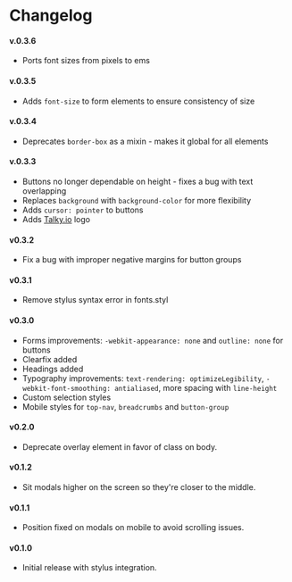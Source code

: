 # Changelog

#### v.0.3.6
* Ports font sizes from pixels to ems

#### v.0.3.5
* Adds `font-size` to form elements to ensure consistency of size

#### v.0.3.4
* Deprecates `border-box` as a mixin - makes it global for all elements

#### v.0.3.3
* Buttons no longer dependable on height - fixes a bug with text overlapping
* Replaces `background` with `background-color` for more flexibility
* Adds `cursor: pointer` to buttons
* Adds [Talky.io](https://talky.io/) logo

#### v0.3.2
* Fix a bug with improper negative margins for button groups

#### v0.3.1
* Remove stylus syntax error in fonts.styl

#### v0.3.0
* Forms improvements: `-webkit-appearance: none` and `outline: none` for buttons
* Clearfix added
* Headings added
* Typography improvements: `text-rendering: optimizeLegibility`, `-webkit-font-smoothing: antialiased`, more spacing with `line-height`
* Custom selection styles
* Mobile styles for `top-nav`, `breadcrumbs` and `button-group`

#### v0.2.0
* Deprecate overlay element in favor of class on body.

#### v0.1.2
* Sit modals higher on the screen so they're closer to the middle.

#### v0.1.1
* Position fixed on modals on mobile to avoid scrolling issues.

#### v0.1.0
* Initial release with stylus integration.
